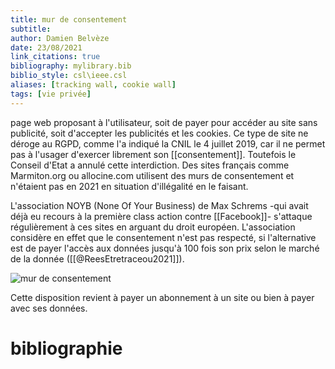 ```yaml
---
title: mur de consentement
subtitle:
author: Damien Belvèze
date: 23/08/2021
link_citations: true
bibliography: mylibrary.bib
biblio_style: csl\ieee.csl
aliases: [tracking wall, cookie wall]
tags: [vie privée]
---
```


page web proposant à l'utilisateur, soit de payer pour accéder au site sans publicité, soit d'accepter les publicités et les cookies. 
Ce type de site ne déroge  au RGPD, comme l'a indiqué la CNIL le 4 juillet 2019, car il ne permet pas à l'usager d'exercer librement son [[consentement]].  Toutefois le Conseil d'Etat a annulé cette interdiction.  Des sites français comme Marmiton.org ou allocine.com utilisent des murs de consentement et n'étaient pas en 2021 en situation d'illégalité en le faisant.

L'association NOYB (None Of Your Business) de Max Schrems -qui avait déjà eu recours à la première class action contre [[Facebook]]- s'attaque régulièrement à ces sites en arguant du droit européen. L'association considère en effet que le consentement n'est pas respecté, si l'alternative est de payer l'accès aux données jusqu'à 100 fois son prix selon le marché de la donnée ([[@ReesEtretraceou2021]]).

![mur de consentement](mur_consentement.jpg)

Cette disposition revient à payer un abonnement à un site ou bien à payer avec ses données. 


# bibliographie

